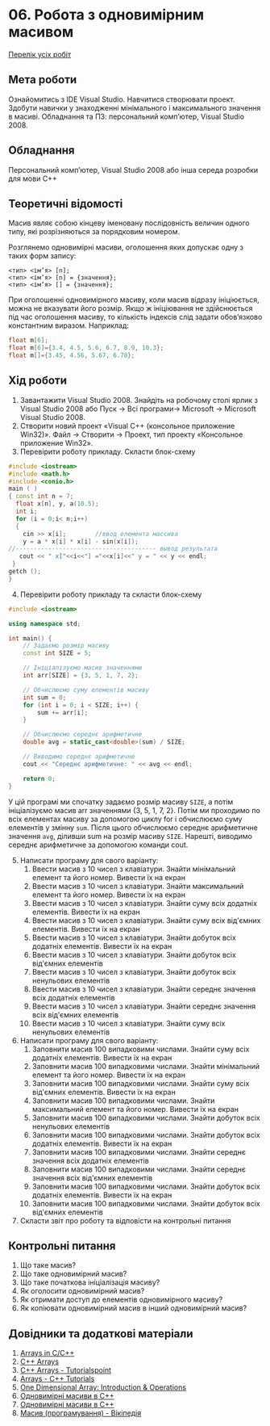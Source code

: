 # 06. Робота з одновимірним масивом

[Перелік усіх робіт](README.md)

## Мета роботи 

Ознайомитись з IDE Visual Studio. Навчитися створювати проект. Здобути навички у знаходженнi мінімального і максимального значення в масиві.
Обладнання та ПЗ: персональний комп’ютер, Visual Studio 2008.

## Обладнання

Персональний комп’ютер, Visual Studio 2008 або інша середа розробки для мови C++

## Теоретичні відомості

Масив являє собою кінцеву іменовану послідовність величин одного типу, які розрізняються за порядковим номером.

Розглянемо одновимірні масиви, оголошення яких допускає одну з таких форм запису:

```
<тип> <ім’я> [n];
<тип> <ім’я> [n] = {значення};
<тип> <ім’я> [] = {значення};
```

При оголошенні одновимірного масиву, коли масив відразу ініціюється, можна не вказувати його розмір. Якщо ж ініціювання не здійснюється під час оголошення масиву, то кількість індексів слід задати обов’язково константним виразом. Наприклад:

```cpp
float m[6]; 
float m[6]={3.4, 4.5, 5.6, 6.7, 8.9, 10.3}; 
float m[]={3.45, 4.56, 5.67, 6.78}; 
```

## Хід роботи

1. Завантажити Visual Studio 2008. Знайдіть на робочому столі ярлик з Visual Studio 2008 або Пуск → Всі програми→ Microsoft → Microsoft Visual Studio 2008.
2. Створити новий проект «Visual C++ (консольное приложение Win32)». Файл → Cтворити → Проект, тип проекту «Консольное приложение Win32».
3. Перевірити роботу прикладу. Скласти блок-схему
```cpp
#include <iostream>
#include <math.h>
#include <conio.h>
main ( )
{ const int n = 7;
  float x[n], y, a(10.5);
  int i;
  for (i = 0;i< n;i++)
  {
    cin >> x[i];        //ввод елемента массива
    y = a * x[i] * x[i] - sin(x[i]);
//--------------------------------------- вывод результата
   cout << " x["<<i<<"] ="<<x[i]<<" y = " << y << endl;
 }
getch ();
}
```
4. Перевірити роботу прикладу та скласти блок-схему
```cpp
#include <iostream>

using namespace std;

int main() {
    // Задаємо розмір масиву
    const int SIZE = 5;

    // Ініціалізуємо масив значеннями
    int arr[SIZE] = {3, 5, 1, 7, 2};

    // Обчислюємо суму елементів масиву
    int sum = 0;
    for (int i = 0; i < SIZE; i++) {
        sum += arr[i];
    }

    // Обчислюємо середнє арифметичне
    double avg = static_cast<double>(sum) / SIZE;

    // Виводимо середнє арифметичне
    cout << "Середнє арифметичне: " << avg << endl;

    return 0;
}
```
У цій програмі ми спочатку задаємо розмір масиву `SIZE`, а потім ініціалізуємо масив arr значеннями {3, 5, 1, 7, 2}. Потім ми проходимо по всіх елементах масиву за допомогою циклу for і обчислюємо суму елементів у змінну `sum`. Після цього обчислюємо середнє арифметичне значення `avg`, діливши sum на розмір масиву `SIZE`. Нарешті, виводимо середнє арифметичне за допомогою команди cout.

5. Написати програму для свого варіанту:
	1. Ввести масив з 10 чисел з клавіатури. Знайти мінімальний елемент та його номер. Вивести їх на екран
	2. Ввести масив з 10 чисел з клавіатури. Знайти максимальний елемент та його номер. Вивести їх на екран
	3. Ввести масив з 10 чисел з клавіатури. Знайти суму всіх додатніх елементів. Вивести їх на екран
	4. Ввести масив з 10 чисел з клавіатури. Знайти суму всіх від'ємних елементів. Вивести їх на екран
	5. Ввести масив з 10 чисел з клавіатури. Знайти добуток всіх додатніх елементів. Вивести їх на екран
	6. Ввести масив з 10 чисел з клавіатури. Знайти добуток всіх від'ємних елементів
	7. Ввести масив з 10 чисел з клавіатури. Знайти добуток всіх ненульових елементів
	8. Ввести масив з 10 чисел з клавіатури. Знайти середнє значення всіх додатніх елементів
	9. Ввести масив з 10 чисел з клавіатури. Знайти середнє значення всіх від'ємних елементів
	10. Ввести масив з 10 чисел з клавіатури. Знайти суму всіх ненульових елементів
6. Написати програму для свого варіанту:
   1. Заповнити масив 100 випадковими числами. Знайти суму всіх додатніх елементів. Вивести їх на екран
   2. Заповнити масив 100 випадковими числами. Знайти мінімальний елемент та його номер. Вивести їх на екран
   3. Заповнити масив 100 випадковими числами. Знайти суму всіх від'ємних елементів. Вивести їх на екран
   4. Заповнити масив 100 випадковими числами. Знайти максимальний елемент та його номер. Вивести їх на екран
   5. Заповнити масив 100 випадковими числами. Знайти добуток всіх ненульових елементів
   6. Заповнити масив 100 випадковими числами. Знайти добуток всіх додатніх елементів. Вивести їх на екран
   7. Заповнити масив 100 випадковими числами. Знайти середнє значення всіх додатніх елементів
   8. Заповнити масив 100 випадковими числами. Знайти середнє значення всіх від'ємних елементів
   9. Заповнити масив 100 випадковими числами. Знайти добуток всіх додатніх елементів. Вивести їх на екран
   10. Заповнити масив 100 випадковими числами. Знайти добуток всіх від'ємних елементів
7. Скласти звіт про роботу та відповісти на контрольні питання

## Контрольні питання

1. Що таке масив?
2. Що таке одновимірний масив?
3. Що таке початкова ініціалізація масиву?
4. Як оголосити одновимірний масив?
5. Як отримати доступ до елементів одновимірного масиву?
6. Як копіювати одновимірний масив в інший одновимірний масив?

## Довідники та додаткові матеріали

1. [Arrays in C/C++](https://www.geeksforgeeks.org/arrays-in-c-cpp/)
2. [C++ Arrays](https://www.programiz.com/cpp-programming/arrays)
3. [C++ Arrays - Tutorialspoint](https://www.tutorialspoint.com/cplusplus/cpp_arrays.htm)
4. [Arrays - C++ Tutorials](https://www.cplusplus.com/doc/tutorial/arrays/)
5. [One Dimensional Array: Introduction & Operations](https://www.techiedelight.com/one-dimensional-array-introduction-operations/)
6. [Одновимірні масиви в C++](https://www.ukraine.com.ua/index.php/entry/odnomirni-masyvy-v-c/)
7. [Одновимірні масиви в C++](http://cppstudio.com/post/2392/)
8. [Масив (програмування) - Вікіпедія](https://uk.wikipedia.org/wiki/%D0%9C%D0%B0%D1%81%D0%B8%D0%B2_(%D0%BF%D1%80%D0%BE%D0%B3%D1%80%D0%B0%D0%BC%D1%83%D0%B2%D0%B0%D0%BD%D0%BD%D1%8F))